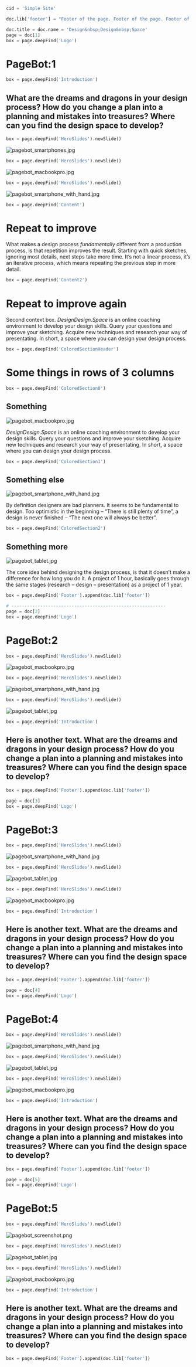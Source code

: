 ~~~Python
cid = 'Simple Site'

doc.lib['footer'] = "Footer of the page. Footer of the page. Footer of the page. Footer of the page. Footer of the page. Footer of the page."

doc.title = doc.name = 'Design&nbsp;Design&nbsp;Space'
page = doc[1]
box = page.deepFind('Logo')
~~~
# PageBot:1

~~~Python
box = page.deepFind('Introduction')
~~~
## What are the dreams and dragons in your design process? How do you change a plan into a planning and mistakes into treasures? Where can you find the design space to develop?

~~~Python
box = page.deepFind('HeroSlides').newSlide()
~~~
![pagebot_smartphones.jpg](images/pagebot_smartphones.jpg)

~~~Python
box = page.deepFind('HeroSlides').newSlide()
~~~
![pagebot_macbookpro.jpg](images/pagebot_macbookpro.jpg)

~~~Python
box = page.deepFind('HeroSlides').newSlide()
~~~
![pagebot_smartphone_with_hand.jpg](images/pagebot_smartphone_with_hand.jpg)

~~~Python
box = page.deepFind('Content')
~~~

# Repeat to improve

What makes a design process *fundamentally* different from a production process, is that repetition improves the result. Starting with quick sketches, ignoring most details, next steps take more time. It’s not a linear process, it’s an iterative process, which means repeating the previous step in more detail.

~~~Python
box = page.deepFind('Content2')
~~~

# Repeat to improve again

Second context box. *DesignDesign.Space* is an online coaching environment to develop your design skills. Query your questions and improve your sketching. Acquire new techniques and research your way of presentating. In short, a space where you can design your design process. 

~~~Python
box = page.deepFind('ColoredSectionHeader')
~~~
# Some things in rows of 3 columns

~~~Python
box = page.deepFind('ColoredSection0')
~~~
## Something
![pagebot_macbookpro.jpg](images/pagebot_macbookpro.jpg)

*DesignDesign.Space* is an online coaching environment to develop your design skills. Query your questions and improve your sketching. Acquire new techniques and research your way of presentating. In short, a space where you can design your design process. 

~~~Python
box = page.deepFind('ColoredSection1')
~~~
## Something else
![pagebot_smartphone_with_hand.jpg](images/pagebot_smartphone_with_hand.jpg)

By definition designers are bad planners. It seems to be fundamental to design. Too optimistic in the beginning – “There is still plenty of time”, a design is never finished – “The next one will always be better”. 

~~~Python
box = page.deepFind('ColoredSection2')
~~~
## Something more
![pagebot_tablet.jpg](images/pagebot_tablet.jpg)

The core idea behind designing the design process, is that it doesn’t make a difference for how long you do it. A project of 1 hour, basically goes through the same stages (research – design – presentation) as a project of 1 year. 

~~~Python
box = page.deepFind('Footer').append(doc.lib['footer'])
~~~
 
~~~Python
# -----------------------------------------------------------
page = doc[2]
box = page.deepFind('Logo')
~~~
# PageBot:2

~~~Python
box = page.deepFind('HeroSlides').newSlide()
~~~
![pagebot_macbookpro.jpg](images/pagebot_macbookpro.jpg)

~~~Python
box = page.deepFind('HeroSlides').newSlide()
~~~
![pagebot_smartphone_with_hand.jpg](images/pagebot_smartphone_with_hand.jpg)

~~~Python
box = page.deepFind('HeroSlides').newSlide()
~~~
![pagebot_tablet.jpg](images/pagebot_tablet.jpg)

~~~Python
box = page.deepFind('Introduction')
~~~
## Here is another text. What are the dreams and dragons in your design process? How do you change a plan into a planning and mistakes into treasures? Where can you find the design space to develop?

~~~Python
box = page.deepFind('Footer').append(doc.lib['footer'])
~~~

~~~Python
page = doc[3]
box = page.deepFind('Logo')
~~~
# PageBot:3

~~~Python
box = page.deepFind('HeroSlides').newSlide()
~~~
![pagebot_smartphone_with_hand.jpg](images/pagebot_smartphone_with_hand.jpg)

~~~Python
box = page.deepFind('HeroSlides').newSlide()
~~~
![pagebot_tablet.jpg](images/pagebot_tablet.jpg)

~~~Python
box = page.deepFind('HeroSlides').newSlide()
~~~
![pagebot_macbookpro.jpg](images/pagebot_macbookpro.jpg)

~~~Python
box = page.deepFind('Introduction')
~~~
## Here is another text. What are the dreams and dragons in your design process? How do you change a plan into a planning and mistakes into treasures? Where can you find the design space to develop?

~~~Python
box = page.deepFind('Footer').append(doc.lib['footer'])
~~~

~~~Python
page = doc[4]
box = page.deepFind('Logo')
~~~
# PageBot:4

~~~Python
box = page.deepFind('HeroSlides').newSlide()
~~~
![pagebot_smartphone_with_hand.jpg](images/pagebot_smartphone_with_hand.jpg)

~~~Python
box = page.deepFind('HeroSlides').newSlide()
~~~
![pagebot_tablet.jpg](images/pagebot_tablet.jpg)

~~~Python
box = page.deepFind('HeroSlides').newSlide()
~~~
![pagebot_macbookpro.jpg](images/pagebot_macbookpro.jpg)

~~~Python
box = page.deepFind('Introduction')
~~~
## Here is another text. What are the dreams and dragons in your design process? How do you change a plan into a planning and mistakes into treasures? Where can you find the design space to develop?

~~~Python
box = page.deepFind('Footer').append(doc.lib['footer'])
~~~

~~~Python
page = doc[5]
box = page.deepFind('Logo')
~~~
# PageBot:5

~~~Python
box = page.deepFind('HeroSlides').newSlide()
~~~
![pagebot_screenshot.png](images/pagebot_screenshot.png)

~~~Python
box = page.deepFind('HeroSlides').newSlide()
~~~
![pagebot_tablet.jpg](images/pagebot_tablet.jpg)

~~~Python
box = page.deepFind('HeroSlides').newSlide()
~~~
![pagebot_macbookpro.jpg](images/pagebot_macbookpro.jpg)

~~~Python
box = page.deepFind('Introduction')
~~~
## Here is another text. What are the dreams and dragons in your design process? How do you change a plan into a planning and mistakes into treasures? Where can you find the design space to develop?

~~~Python
box = page.deepFind('Footer').append(doc.lib['footer'])
~~~
